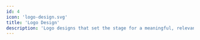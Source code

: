 ```yaml
---
id: 4
icon: 'logo-design.svg'
title: 'Logo Design'
description: 'Logo designs that set the stage for a meaningful, relevant, and memorable brand.'
---
```


